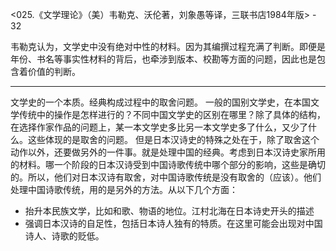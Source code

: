 <025.《文学理论》（美）韦勒克、沃伦著，刘象愚等译，三联书店1984年版> - 32

韦勒克认为，文学史中没有绝对中性的材料。因为其编撰过程充满了判断。即便是年份、书名等事实性材料的背后，也牵涉到版本、校勘等方面的问题，因此也是包含着价值的判断。

----

文学史的一个本质。经典构成过程中的取舍问题。
一般的国别文学史，在本国文学传统中的操作是怎样进行的？不同中国文学史的区别在哪里？除了具体的结构，在选择作家作品的问题上，某一本文学史多比另一本文学史多了什么，又少了什么。这些体现的是取舍的问题。
但是日本汉诗史的特殊之处在于，除了取舍这个动作以外，还要做另外的一件事。就是处理中国的经典。考虑到日本汉诗史家所用的材料。哪一个阶段的日本汉诗受到中国诗歌传统中哪个部分的影响，这些是确切的。所以，他们对日本汉诗有取舍，对中国诗歌传统是没有取舍的（应该）。他们处理中国诗歌传统，用的是另外的方法。从以下几个方面：
- 抬升本民族文学，比如和歌、物语的地位。江村北海在日本诗史开头的描述
- 强调日本汉诗的自足性，包括日本诗人独有的特质。在这里可能会出现对中国诗人、诗歌的贬低。